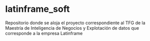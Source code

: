 # latinframe_soft
Repositorio donde se aloja el proyecto correspondiente al TFG de la Maestría de Inteligencia de Negocios y Explotación de datos que corresponde a la empresa Latinframe
